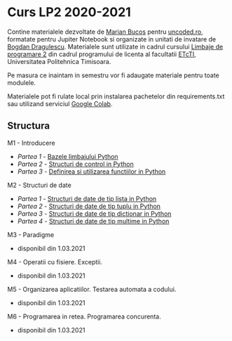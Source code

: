 # Curs LP2 2020-2021

Contine materialele dezvoltate de [Marian Bucos](https://ti.etcti.upt.ro/marian-bucos/) pentru 
[uncoded.ro](https://uncoded.ro/), formatate pentru Jupiter Notebook si organizate in unitati de invatare de 
[Bogdan Dragulescu](https://ti.etcti.upt.ro/bogdan-dragulescu/). Materialele 
sunt utilizate in cadrul cursului [Limbaje de programare 2](https://ti.etcti.upt.ro/cursuri/limbaje-de-programare-2/) 
din cadrul programului de licenta al facultatii [ETcTI](https://www.etc.upt.ro/), Universitatea Politehnica Timisoara.

Pe masura ce inaintam in semestru vor fi adaugate materiale pentru toate modulele.

Materialele pot fi rulate local prin instalarea pachetelor din requirements.txt sau utilizand serviciul 
[Google Colab](https://colab.research.google.com/).

## Structura
M1 - Introducere
* *Partea 1* - [Bazele limbajului Python](https://github.com/uncoded-ro/lp2/blob/main/modul_1/lp2_m1_02_baze.ipynb)
* *Partea 2* - [Structuri de control in Python](https://github.com/uncoded-ro/lp2/blob/main/modul_1/lp2_m1_03_structuri_de_control.ipynb)
* *Partea 3* - [Definirea si utilizarea functiilor in Python](https://github.com/uncoded-ro/lp2/blob/main/modul_1/lp2_m1_04_functii.ipynb)

M2 - Structuri de date
* *Partea 1* - [Structuri de date de tip lista in Python](https://github.com/uncoded-ro/lp2/blob/main/modul_2/lp2_m2_01_liste.ipynb)
* *Partea 2* - [Structuri de date de tip tuplu in Python](https://github.com/uncoded-ro/lp2/blob/main/modul_2/lp2_m2_02_tupluri.ipynb)
* *Partea 3* - [Structuri de date de tip dictionar in Python](https://github.com/uncoded-ro/lp2/blob/main/modul_2/lp2_m2_03_dictionare.ipynb)
* *Partea 4* - [Structuri de date de tip multime in Python](https://github.com/uncoded-ro/lp2/blob/main/modul_2/lp2_m2_04_multimi.ipynb)

M3 - Paradigme
* disponibil din 1.03.2021

M4 - Operatii cu fisiere. Exceptii.
* disponibil din 1.03.2021

M5 - Organizarea aplicatiilor. Testarea automata a codului.
* disponibil din 1.03.2021

M6 - Programarea in retea. Programarea concurenta.
* disponibil din 1.03.2021